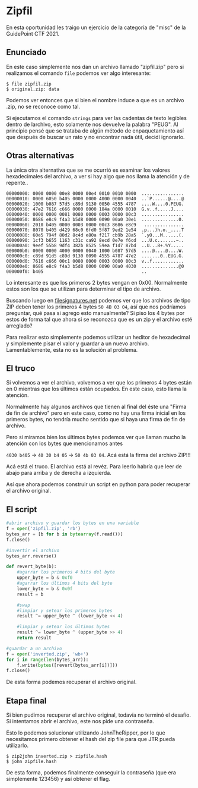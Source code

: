 # Zipfil

En esta oportunidad les traigo un ejercicio de la categoría de "misc" de la GuidePoint CTF 2021.

## Enunciado

En este caso simplemente nos dan un archivo llamado "zipfil.zip" pero si realizamos el comando `file` podemos ver algo interesante:

```
$ file zipfil.zip
$ original.zip: data
```

Podemos ver entonces que si bien el nombre induce a que es un archivo .zip, no se reconoce como tal.

Si ejecutamos el comando `strings` para ver las cadentas de texto legibles dentro de larchivo, esto solamente nos devuelve la palabra "PEUG". Al principio pensé que se trataba de algún método de enpaquetamiento así que después de buscar un rato y no encontrar nada útil, decidí ignorarlo.

## Otras alternativas

La única otra alternativa que se me ocurrió es examinar los valores hexadecimales del archivo, a ver si hay algo que nos llama la atención y de repente..

```
00000000: 0000 0000 00e8 0000 00e4 0010 0010 0000  ................
00000010: 0000 6050 b405 0000 0000 4000 0000 0040  ..`P......@....@
00000020: 1000 b087 57d5 c89d 9130 0050 4555 4787  ....W....0.PEUG.
00000030: 47e2 7616 c666 0000 0000 184a 0000 0010  G.v..f.....J....
00000040: 0000 0000 0081 0080 0000 0003 0000 00c3  ................
00000050: 8686 e8c9 f4a3 b5d8 0000 0090 00a0 30e1  ..............0.
00000060: 2010 b405 0000 0003 0000 00c3 8686 e8c9   ...............
00000070: 8070 b405 d429 68c0 6fd0 5f87 9ed2 1e54  .p...)h.o._....T
00000080: 60e5 794f 80d2 8c4d e80a f217 cb9b 28a5  `.yO...M......(.
00000090: 1cf3 b655 1163 c31c ca92 8ecd 0e7e f6cd  ...U.c.......~..
000000a0: 9eef 55b8 9df4 382b 8525 59ea f1d7 87bd  ..U...8+.%Y.....
000000b0: 0000 0000 4000 0000 0040 1000 b087 57d5  ....@....@....W.
000000c0: c89d 91d5 c89d 9130 0090 4555 4787 47e2  .......0..EUG.G.
000000d0: 7616 c666 00c1 0080 0000 0003 0000 00c3  v..f............
000000e0: 8686 e8c9 f4a3 b5d8 0000 0090 00a0 4030  ..............@0
000000f0: b405                                     ..
```

Lo interesante es que los primeros 2 bytes vengan en 0x00. Normalmente estos son los que se utilizan para determinar el tipo de archivo.

Buscando luego en [filesignatures.net](https://www.filesignatures.net/index.php?search=zip&mode=EXT) podemos ver que los archivos de tipo ZIP deben tener los primeros 4 bytes `50 4B 03 04`, así que nos podríamos preguntar, qué pasa si agrego esto manualmente? Si piso los 4 bytes por estos de forma tal que ahora si se reconozca que es un zip y el archivo esté arreglado?

Para realizar esto simplemente podemos utilizar un heditor de hexadecimal y simplemente pisar el valor y guardar a un nuevo archivo. Lamentablemente, esta no es la solución al problema.

## El truco

Si volvemos a ver el archivo, volvemos a ver que los primeros 4 bytes están en 0 mientras que los últimos están ocupados. En este caso, esto llama la atención.

Normalmente hay algunos archivos que tienen al final del éste una "Firma de fin de archivo" pero en este caso, como no hay una firma inicial en los primeros bytes, no tendría mucho sentido que si haya una firma de fin de archivo.

Pero si miramos bien los últimos bytes podemos ver que llaman mucho la atención con los bytes que mencionamos antes

`4030 b405` -> `40 30 b4 05` -> `50 4b 03 04`. Acá está la firma del archivo ZIP!!!

Acá está el truco. El archivo está al revéz. Para leerlo habría que leer de abajo para arriba y de derecha a izquierda.

Así que ahora podemos construir un script en python para poder recuperar el archivo original.

## El script

```python
#abrir archivo y guardar los bytes en una variable
f = open('zipfil.zip', 'rb')
bytes_arr = [b for b in bytearray(f.read())]
f.close()

#invertir el archivo
bytes_arr.reverse()

def revert_byte(b):
    #agarrar los primeros 4 bits del byte
    upper_byte = b & 0xf0
    #agarrar los últimos 4 bits del byte
    lower_byte = b & 0x0f
    result = b

    #swap
    #limpiar y setear los primeros bytes
    result ^= upper_byte ^ (lower_byte << 4)

    #limpiar y setear los últimos bytes
    result ^= lower_byte ^ (upper_byte >> 4)
    return result

#guardar a un archivo
f = open('inverted.zip', 'wb+')
for i in range(len(bytes_arr)):
    f.write(bytes([revert(bytes_arr[i])]))
f.close()
```

De esta forma podemos recuperar el archivo original.

## Etapa final

Si bien pudimos recuperar el archivo original, todavía no terminó el desafío. Si intentamos abrir el archivo, este nos pide una contraseña.

Esto lo podemos solucionar utilizando JohnTheRipper, por lo que necesitamos primero obtener el hash del zip file para que JTR pueda utilizarlo.

```
$ zip2john inverted.zip > zipfile.hash
$ john zipfile.hash
```

De esta forma, podemos finalmente conseguir la contraseña (que era simplemente 123456) y así obtener el flag.
